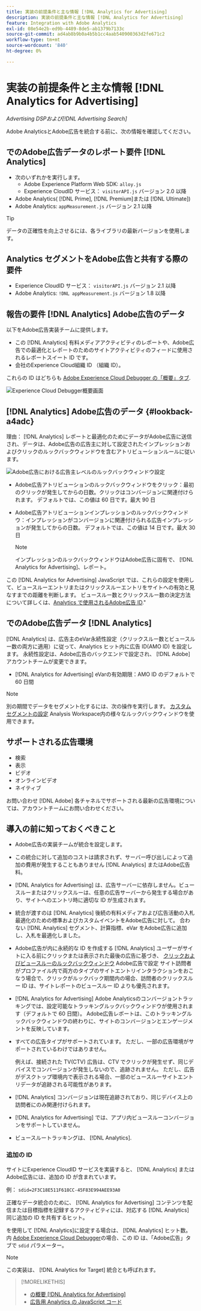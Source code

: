 ```yaml
---
title: 実装の前提条件と主な情報 [!DNL Analytics for Advertising]
description: 実装の前提条件と主な情報 [!DNL Analytics for Advertising]
feature: Integration with Adobe Analytics
exl-id: 08e54e2b-ed9b-4489-8de5-ab1379b7133c
source-git-commit: ad4ab8b9b0a4b5b1cc4aab540900363d2fe671c2
workflow-type: tm+mt
source-wordcount: '840'
ht-degree: 0%

---
```


# 実装の前提条件と主な情報 [!DNL Analytics for Advertising]

*Advertising DSPおよび[!DNL Advertising Search]*

Adobe AnalyticsとAdobe広告を統合する前に、次の情報を確認してください。

## でのAdobe広告データのレポート要件 [!DNL Analytics]

* 次のいずれかを実行します。
   * Adobe Experience Platform Web SDK: `alloy.js`
   * Experience CloudID サービス： `visitorAPI.js` バージョン 2.0 以降
* Adobe Analytics( [!DNL Prime], [!DNL Premium]または [!DNL Ultimate])
* Adobe Analytics: `appMeasurement.js` バージョン 2.1 以降

>[!TIP]
>
>データの正確性を向上させるには、各ライブラリの最新バージョンを使用します。

## Analytics セグメントをAdobe広告と共有する際の要件

* Experience CloudID サービス： `visitorAPI.js` バージョン 2.1 以降
* Adobe Analytics: `!DNL appMeasurement.js` バージョン 1.8 以降

## 報告の要件 [!DNL Analytics] Adobe広告のデータ

以下をAdobe広告実装チームに提供します。

* この [!DNL Analytics] 有料メディアアクティビティのレポートや、Adobe広告での最適化とレポートのためのサイトアクティビティのフィードに使用されるレポートスイート ID です。
* 会社のExperience Cloud組織 ID （組織 ID）。

これらの ID はどちらも [Adobe Experience Cloud Debugger の「概要」タブ](https://experienceleague.adobe.com/docs/debugger/using-v2/summary.html).

![Experience Cloud Debugger概要画面](/help/integrations/assets/a4adc-debugger-summary.png)

## [!DNL Analytics] Adobe広告のデータ {#lookback-a4adc}

理由： [!DNL Analytics] レポートと最適化のためにデータがAdobe広告に送信され、データは、Adobe広告の広告主に対して設定されたインプレッションおよびクリックのルックバックウィンドウを含むアトリビューションルールに従います。

![Adobe広告における広告主レベルのルックバックウィンドウ設定](/help/integrations/assets/a4adc-lookbacks.png)

* Adobe広告アトリビューションのルックバックウィンドウをクリック：最初のクリックが発生してからの日数。クリックはコンバージョンに関連付けられます。 デフォルトでは、この値は 60 日です。最大 90 日
* Adobe広告アトリビューションインプレッションのルックバックウィンドウ：インプレッションがコンバージョンに関連付けられる広告インプレッションが発生してからの日数。 デフォルトでは、この値は 14 日です。最大 30 日

   >[!NOTE]
   >
   > インプレッションのルックバックウィンドウはAdobe広告に固有で、 [!DNL Analytics for Advertising]、レポート。

この [!DNL Analytics for Advertising] JavaScript では、これらの設定を使用して、ビュースルーエントリまたはクリックスルーエントリをサイトへの有効と見なすまでの距離を判断します。 ビュースルー数とクリックスルー数の決定方法について詳しくは、[Analytics で使用されるAdobe広告 ID](ids.md).&quot;

## でのAdobe広告データ [!DNL Analytics]

[!DNL Analytics] は、広告主のeVar永続性設定（クリックスルー数とビュースルー数の両方に適用）に従って、Analytics ヒット内に広告 ID(AMO ID) を設定します。 永続性設定は、Adobe広告のバックエンドで設定され、 [!DNL Adobe] アカウントチームが変更できます。

* [!DNL Analytics for Advertising] eVarの有効期限：AMO ID のデフォルトで 60 日間

>[!NOTE]
>
>別の期間でデータをセグメント化するには、次の操作を実行します。 [カスタムセグメントの設定](https://experienceleague.adobe.com/docs/analytics/components/segmentation/segmentation-workflow/seg-build.html) Analysis Workspace内の様々なルックバックウィンドウを使用できます。

## サポートされる広告環境

* 検索
* 表示
* ビデオ
* オンラインビデオ
* ネイティブ

お問い合わせ [!DNL Adobe] 各チャネルでサポートされる最新の広告環境については、アカウントチームにお問い合わせください。

## 導入の前に知っておくべきこと

* Adobe広告の実装チームが統合を設定します。

* この統合に対して追加のコストは請求されず、サーバー呼び出しによって追加の費用が発生することもありません [!DNL Analytics] またはAdobe広告料。

* [!DNL Analytics for Advertising] は、広告サーバーに依存しません。ビュースルーまたはクリックスルーは、任意の広告サーバーから発生する場合があり、サイトへのエントリ時に適切な ID が生成されます。

* 統合が渡すのは [!DNL Analytics] 後続の有料メディアおよび広告活動の入札最適化のための標準およびカスタムイベントをAdobe広告に対して。 合わない [!DNL Analytics] セグメント、計算指標、eVar をAdobe広告に追加し、入札を最適化しました。

* Adobe広告が内に永続的な ID を作成する [!DNL Analytics] ユーザーがサイトに入る前にクリックまたは表示された最後の広告に基づき、 [クリックおよびビュースルーのルックバックウィンドウ](#lookback-a4adc) Adobe広告で設定 サイト訪問者がプロファイル内で両方のタイプのサイトエントリインタラクションをおこなう場合で、クリックがルックバック期間内の場合、訪問者のクリックスルー ID は、サイトレポートのビュースルー ID よりも優先されます。

* [!DNL Analytics for Advertising] Adobe Analyticsのコンバージョントラッキングでは、設定可能なトラッキングルックバックウィンドウが使用されます（デフォルトで 60 日間）。 Adobe広告レポートは、このトラッキングルックバックウィンドウの終わりに、サイトのコンバージョンとエンゲージメントを反映しています。

* すべての広告タイプがサポートされています。 ただし、一部の広告環境がサポートされているわけではありません。

   例えば、接続された TV(CTV) 広告は、CTV でクリックが発生せず、同じデバイスでコンバージョンが発生しないので、追跡されません。 ただし、広告がデスクトップ環境内で表示される場合、一部のビュースルーサイトエントリデータが追跡される可能性があります。

* [!DNL Analytics] コンバージョンは現在追跡されており、同じデバイス上の訪問者にのみ関連付けられます。

* [!DNL Analytics for Advertising] では、アプリ内ビュースルーコンバージョンをサポートしていません。

* ビュースルートラッキングは、 [!DNL Analytics].

### 追加の ID

サイトにExperience CloudID サービスを実装すると、 [!DNL Analytics] またはAdobe広告には、追加の ID が含まれています。

例： `sdid=2F3C18E511F618CC-45F83E994AEE93A0`

正確なデータ統合のために、 [!DNL Analytics for Advertising] コンテンツを配信または目標指標を記録するアクティビティには、対応する [!DNL Analytics] 同じ追加の ID を共有するヒット。

を使用して [!DNL Analytics]に設定する場合は、 [!DNL Analytics] ヒット数。 内 [Adobe Experience Cloud Debugger](https://experienceleague.adobe.com/docs/debugger/using-v2/summary.html)の場合、この ID は、「Adobe広告」タブで `sdid` パラメーター。

>[!NOTE]
>
> この実装は、 [!DNL Analytics for Target] 統合とも呼ばれます。

>[!MORELIKETHIS]
>
>* [の概要 [!DNL Analytics for Advertising]](overview.md)
>* [広告用 Analytics の JavaScript コード](/help/integrations/analytics/javascript.md)

